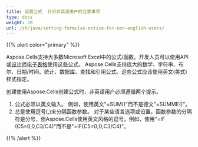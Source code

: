 ```yaml
---
title: 设置公式  针对非英语用户的注意事项
type: docs
weight: 20
url: /zh/java/setting-formulas-notice-for-non-english-users/
---
```


{{% alert color="primary" %}} 

Aspose.Cells支持大多数Microsoft Excel中的公式/函数。开发人员可以使用API或[设计师电子表格](/cells/zh/java/what-is-a-designer-spreadsheet/)使用这些公式。 Aspose.Cells支持庞大的数学、字符串、布尔、日期/时间、统计、数据库、查找和引用公式。这些公式应该使用英文(美式)样式指定。

创建使用Aspose.Cells创建公式时，非英语用户必须遵循两个提示。

1. 公式必须以英文输入。
   例如，使用英文"=SUM()"而不是德文"=SUMME()"。
1. 总是使用逗号(,)来分隔函数参数。
   对于某些语言选项或设置，函数参数的分隔符是分号，但Aspose.Cells使用英文风格的逗号。例如，使用"=IF (C5=0,0,C3/C4)"而不是"=IF(C5=0;0;C3/C4)"。 

{{% /alert %}}
